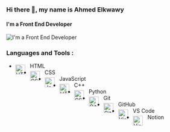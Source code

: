 ### Hi there 👋, my name is Ahmed Elkwawy
#### I'm a Front End Developer
![I'm a Front End Developer](https://github.com/abhisheknaiidu/abhisheknaiidu/raw/master/code.gif?raw=true)


### Languages and Tools :

* HTML <img align="left" alt="HTML" width="26px" src="https://cdn.jsdelivr.net/gh/devicons/devicon/icons/html5/html5-original.svg" style="padding-right:10px; padding-top:5px;" />
* CSS <img align="left" alt="CSS" width="26px" src="https://cdn.jsdelivr.net/gh/devicons/devicon/icons/css3/css3-original.svg" style="padding-right:10px; padding-top:5px;" />
* JavaScript<img align="left" alt="JavaScript" width="26px" src="https://cdn.jsdelivr.net/gh/devicons/devicon/icons/javascript/javascript-original.svg" style="padding-right:10px;padding-top:5px;" />
* C++ <img align="left" alt="HTML5" width="26px" src="https://cdn-icons-png.flaticon.com/128/6132/6132222.png" style="padding-right:10px; padding-top:5px;" />
* Python <img align="left" alt="CSS" width="26px" src="https://cdn-icons-png.flaticon.com/128/5968/5968350.png" style="padding-right:10px; padding-top:5px;" />
* Git <img align="left" alt="Git" width="26px" src="https://cdn.jsdelivr.net/gh/devicons/devicon/icons/git/git-original.svg" style="padding-right:10px; padding-top:5px;" />
* GitHub <img align="left" alt="GitHub" width="26px" src="https://cdn-icons-png.flaticon.com/128/270/270798.png" style="padding-right:10px; padding-top:5px;" />
* VS Code <img align="left" alt="Visual Studio Code" width="26px" src="https://cdn.jsdelivr.net/gh/devicons/devicon/icons/vscode/vscode-original.svg" style="padding-right:10px; padding-top:5px" />
* Notion <img align="left" alt="Visual Studio Code" width="26px" src="https://img.icons8.com/?size=64&id=uVERmCBZZACL&format=png" style="padding-right:10px; padding-top:5px" />


